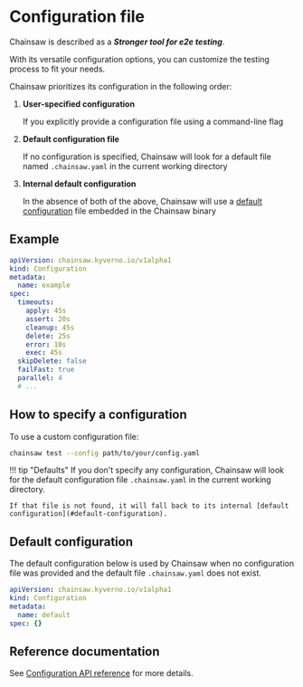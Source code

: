 # Configuration file

Chainsaw is described as a **_Stronger tool for e2e testing_**.

With its versatile configuration options, you can customize the testing process to fit your needs.

Chainsaw prioritizes its configuration in the following order:

1. **User-specified configuration**

    If you explicitly provide a configuration file using a command-line flag

1. **Default configuration file**

    If no configuration is specified, Chainsaw will look for a default file named `.chainsaw.yaml` in the current working directory

1. **Internal default configuration**

    In the absence of both of the above, Chainsaw will use a [default configuration](#default-configuration) file embedded in the Chainsaw binary

## Example

```yaml
apiVersion: chainsaw.kyverno.io/v1alpha1
kind: Configuration
metadata:
  name: example
spec:
  timeouts:
    apply: 45s
    assert: 20s
    cleanup: 45s
    delete: 25s
    error: 10s
    exec: 45s
  skipDelete: false
  failFast: true
  parallel: 4
  # ...
```

## How to specify a configuration

To use a custom configuration file:

```bash
chainsaw test --config path/to/your/config.yaml
```

!!! tip "Defaults"
    If you don't specify any configuration, Chainsaw will look for the default configuration file `.chainsaw.yaml` in the current working directory.

    If that file is not found, it will fall back to its internal [default configuration](#default-configuration).

## Default configuration

The default configuration below is used by Chainsaw when no configuration file was provided and the default file `.chainsaw.yaml` does not exist.

```yaml
apiVersion: chainsaw.kyverno.io/v1alpha1
kind: Configuration
metadata:
  name: default
spec: {}
```

## Reference documentation

See [Configuration API reference](../apis/chainsaw.v1alpha1.md#chainsaw-kyverno-io-v1alpha1-Configuration) for more details.
